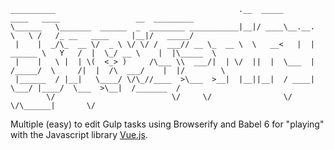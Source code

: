 ```
__________                                         .__  _____               ____   ____                 __  _________
\______   \_______  ______  _  ________ ___________|__|/ ____\__.__.        \   \ /   /_ __   ____     |__|/   _____/
 |    |  _/\_  __ \/  _ \ \/ \/ /  ___// __ \_  __ \  \   __<   |  |  ______ \   Y   /  |  \_/ __ \    |  |\_____  \ 
 |    |   \ |  | \(  <_> )     /\___ \\  ___/|  | \/  ||  |  \___  | /_____/  \     /|  |  /\  ___/    |  |/        \
 |______  / |__|   \____/ \/\_//____  >\___  >__|  |__||__|  / ____|           \___/ |____/  \___  >\__|  /_______  /
        \/                          \/     \/                \/                                  \/\______|       \/ 
```
Multiple (easy) to edit Gulp tasks using Browserify and Babel 6 for "playing" with the Javascript library [Vue.js](http://vuejs.org/).
